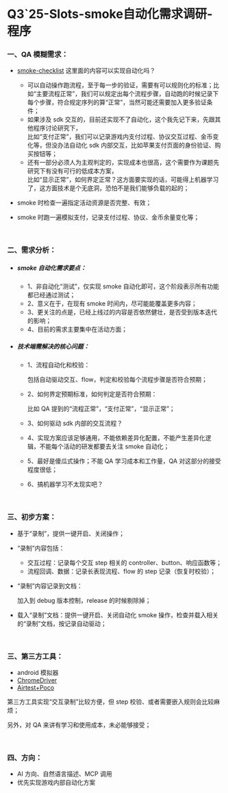 # Q3`25-Slots-smoke自动化需求调研-程序

### 一、QA 模糊需求：

- [smoke-checklist](https://docs.google.com/spreadsheets/d/1MzNAs_jDHqHveQ78jvX7VSCx7lsg6C17FDzZF9AHASs/edit?pli=1&gid=225461456#gid=225461456) 这里面的内容可以实现自动化吗？

  - 可以自动操作跑流程，至于每一步的验证，需要有可以规则化的标准；比如“主要流程正常”，我们可以规定出每个流程步骤，自动跑的时候记录下每个步骤，符合规定序列的算“正常”，当然可能还需要加入更多验证条件；
  - 如果涉及 sdk 交互的，目前还实现不了自动化，这个我先记下来，先跟其他程序讨论研究下，  
    比如“支付正常”，我们可以记录游戏内支付过程、协议交互过程、金币变化等，但没办法自动化 sdk 内部交互，比如苹果支付页面的身份验证、购买按钮等；
  - 还有一部分必须人为主观判定的，实现成本也很高，这个需要作为课题先研究下有没有可行的低成本方案，  
    比如“显示正常”，如何界定正常？这方面要实现的话，可能得上机器学习了，这方面技术是个无底洞，恐怕不是我们能够负载的起的；

- smoke 时检查一遍指定活动资源是否完整、有效；

- smoke 时跑一遍模拟支付，记录支付过程、协议、金币余量变化等；

‍

### 二、需求分析：

- ##### smoke 自动化需求要点：

  - 1、非自动化“测试”，仅实现 smoke 自动化即可，这个阶段表示所有功能都已经通过测试；
  - 2、意义在于，在现有 smoke 时间内，尽可能能覆盖更多内容；
  - 3、更关注的点是，已经上线过的内容是否依然健壮，是否受到版本迭代的影响；
  - 4、目前的需求主要集中在活动方面；

- ##### 技术端需解决的核心问题：

  - 1、流程自动化和校验：

    包括自动驱动交互、flow，判定和校验每个流程步骤是否符合预期；
  - 2、如何界定预期标准，如何判定是否符合预期：

    比如 QA 提到的“流程正常”，“支付正常”，“显示正常”；
  - 3、如何驱动 sdk 内部的交互流程？
  - 4、实现方案应该足够通用，不能依赖差异化配置，不能产生差异化逻辑，不能每个活动的研发都要去关注 smoke 自动化；
  - 5、最好是傻瓜式操作；不能 QA 学习成本和工作量，QA 对这部分的接受程度很低；
  - 6、搞机器学习不太现实吧？

‍

### 三、初步方案：

- 基于“录制”，提供一键开启、关闭操作；
- “录制”内容包括：

  - 交互过程：记录每个交互 step 相关的 controller、button、响应函数等；
  - 流程回调、数据：记录长表现流程、flow 的 step 记录（恢复时校验）；
- “录制”内容记录到文档：

  加入到 debug 版本控制，release 的时候剔除掉；
- 载入“录制”文档：提供一键开启、关闭自动化 smoke 操作，检查并载入相关的“录制”文档，按记录自动驱动；

‍

### 三、第三方工具：

- android 模拟器
- [ChromeDriver](https://developer.chrome.com/docs/chromedriver?hl=zh-cn)
- [Airtest+Poco](https://airtest.doc.io.netease.com/tutorial/1_quick_start_guide/)

第三方工具实现“交互录制”比较方便，但 step 校验、或者需要嵌入规则会比较麻烦；

另外，对 QA 来讲有学习和使用成本，未必能够接受；

‍

### 四、方向：

- AI 方向、自然语言描述、MCP 调用
- 优先实现游戏内部自动化方案

‍

